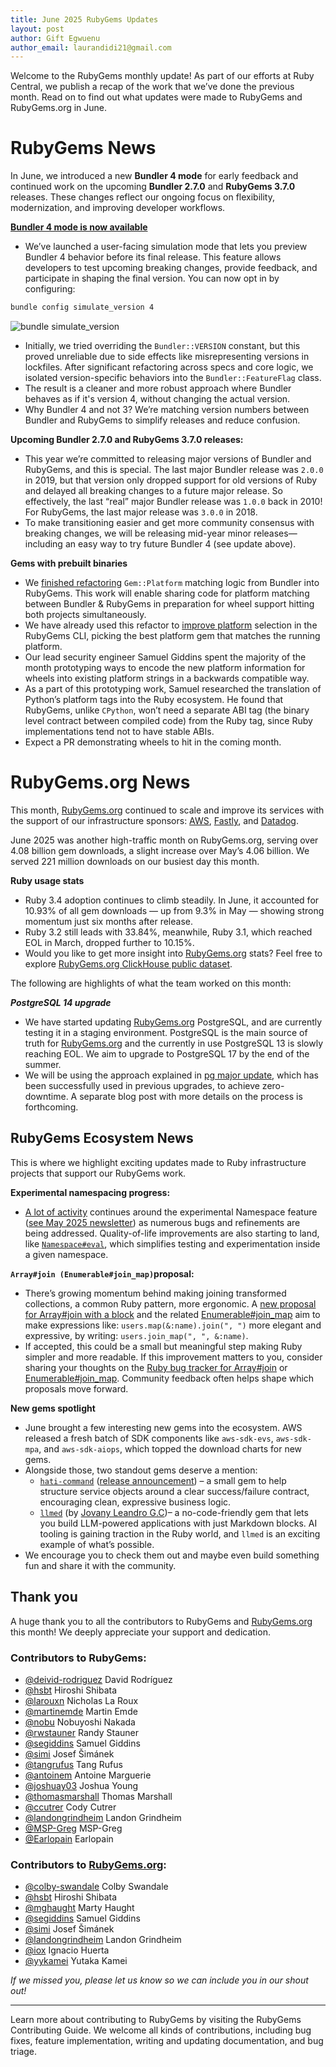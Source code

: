```yaml
---
title: June 2025 RubyGems Updates
layout: post
author: Gift Egwuenu
author_email: laurandidi21@gmail.com
---
```


Welcome to the RubyGems monthly update! As part of our efforts at Ruby Central, we publish a recap of the work that we’ve done the previous month. Read on to find out what updates were made to RubyGems and RubyGems.org in June. 

# RubyGems News

In June, we introduced a new **Bundler 4 mode** for early feedback and continued work on the upcoming **Bundler 2.7.0** and **RubyGems 3.7.0** releases. These changes reflect our ongoing focus on flexibility, modernization, and improving developer workflows.

[**Bundler 4 mode is now available**](https://github.com/rubygems/rubygems/pull/8780)

- We’ve launched a user-facing simulation mode that lets you preview Bundler 4 behavior before its final release. This feature allows developers to test upcoming breaking changes, provide feedback, and participate in shaping the final version. You can now opt in by configuring:

```bash
bundle config simulate_version 4
```

![bundle simulate_version](https://res.cloudinary.com/lauragift/image/upload/v1753257129/image4_taci7s.png)

- Initially, we tried overriding the `Bundler::VERSION` constant, but this proved unreliable due to side effects like misrepresenting versions in lockfiles. After significant refactoring across specs and core logic, we isolated version-specific behaviors into the `Bundler::FeatureFlag` class.
- The result is a cleaner and more robust approach where Bundler behaves as if it's version 4, without changing the actual version.
- Why Bundler 4 and not 3? We’re matching version numbers between Bundler and RubyGems to simplify releases and reduce confusion.

**Upcoming Bundler 2.7.0 and RubyGems 3.7.0 releases:**

- This year we’re committed to releasing major versions of Bundler and RubyGems, and this is special. The last major Bundler release was `2.0.0` in 2019, but that version only dropped support for old versions of Ruby and delayed all breaking changes to a future major release. So effectively, the last “real” major Bundler release was `1.0.0` back in 2010! For RubyGems, the last major release was `3.0.0` in 2018.
- To make transitioning easier and get more community consensus with breaking changes, we will be releasing mid-year minor releases—including an easy way to try future Bundler 4 (see update above).

**Gems with prebuilt binaries**

- We [finished refactoring](https://github.com/rubygems/rubygems/pull/8703) `Gem::Platform` matching logic from Bundler into RubyGems. This work will enable sharing code for platform matching between Bundler & RubyGems in preparation for wheel support hitting both projects simultaneously.
- We have already used this refactor to [improve platform](https://github.com/rubygems/rubygems/pull/8751) selection in the RubyGems CLI, picking the best platform gem that matches the running platform.
- Our lead security engineer Samuel Giddins spent the majority of the month prototyping ways to encode the new platform information for wheels into existing platform strings in a backwards compatible way.
- As a part of this prototyping work, Samuel researched the translation of Python’s platform tags into the Ruby ecosystem. He found that RubyGems, unlike `CPython`, won’t need a separate ABI tag (the binary level contract between compiled code) from the Ruby tag, since Ruby implementations tend not to have stable ABIs.
- Expect a PR demonstrating wheels to hit in the coming month.

# RubyGems.org News

This month, [RubyGems.org](https://rubygems.org/) continued to scale and improve its services with the support of our infrastructure sponsors: [AWS](https://aws.amazon.com/?ref=rubycentral.org), [Fastly](https://www.fastly.com/?ref=rubycentral.org), and [Datadog](https://www.datadoghq.com/?ref=rubycentral.org).

June 2025 was another high-traffic month on RubyGems.org, serving over 4.08 billion gem downloads, a slight increase over May’s 4.06 billion. We served 221 million downloads on our busiest day this month. 

**Ruby usage stats**

- Ruby 3.4 adoption continues to climb steadily. In June, it accounted for 10.93% of all gem downloads — up from 9.3% in May — showing strong momentum just six months after release.
- Ruby 3.2 still leads with 33.84%, meanwhile, Ruby 3.1, which reached EOL in March, dropped further to 10.15%.
- Would you like to get more insight into [RubyGems.org](http://rubygems.org/) stats? Feel free to explore [RubyGems.org ClickHouse public dataset](https://clickhouse.com/blog/announcing-ruby-gem-analytics-powered-by-clickhouse).

The following are highlights of what the team worked on this month:

***PostgreSQL 14 upgrade***

- We have started updating [RubyGems.org](http://rubygems.org/) PostgreSQL, and are currently testing it in a staging environment. PostgreSQL is the main source of truth for [RubyGems.org](http://rubygems.org/) and the currently in use PostgreSQL 13 is slowly reaching EOL. We aim to upgrade to PostgreSQL 17 by the end of the summer.
- We will be using the approach explained in [pg major update](https://github.com/rubygems/pg-major-update/), which has been successfully used in previous upgrades, to achieve zero-downtime. A separate blog post with more details on the process is forthcoming.

## **RubyGems Ecosystem News**

This is where we highlight exciting updates made to Ruby infrastructure projects that support our RubyGems work.

**Experimental namespacing progress:**

- [A lot of activity](https://bugs.ruby-lang.org/projects/ruby-master/issues?fields%5B%5D=issue_tags&fields%5B%5D=status_id&operators%5Bissue_tags%5D=%3D&operators%5Bstatus_id%5D=o&set_filter=1&values%5Bissue_tags%5D%5B%5D=namespace&values%5Bstatus_id%5D%5B%5D=) continues around the experimental Namespace feature ([see May 2025 newsletter](https://blog.rubygems.org/2025/06/16/may-rubygems-updates.html#interesting-ruby-news)) as numerous bugs and refinements are being addressed. Quality-of-life improvements are also starting to land, like [`Namespace#eval`](https://bugs.ruby-lang.org/issues/21365), which simplifies testing and experimentation inside a given namespace.

**`Array#join (Enumerable#join_map)`proposal:**

- There’s growing momentum behind making joining transformed collections, a common Ruby pattern, more ergonomic. A [new proposal for Array#join with a block](https://bugs.ruby-lang.org/issues/21455) and the related [Enumerable#join_map](https://bugs.ruby-lang.org/issues/21386) aim to make expressions like: `users.map(&:name).join(", ")` more elegant and expressive, by writing: `users.join_map(", ", &:name)`.
- If accepted, this could be a small but meaningful step making Ruby simpler and more readable. If this improvement matters to you, consider sharing your thoughts on the [Ruby bug tracker for Array#join](https://bugs.ruby-lang.org/issues/21455) or [Enumerable#join_map](https://bugs.ruby-lang.org/issues/21386). Community feedback often helps shape which proposals move forward.

**New gems spotlight**

- June brought a few interesting new gems into the ecosystem. AWS released a fresh batch of SDK components like `aws-sdk-evs`, `aws-sdk-mpa`, and `aws-sdk-aiops`, which topped the download charts for new gems.
- Alongside those, two standout gems deserve a mention:
    - [`hati-command`](https://github.com/hackico-ai/ruby-hati-command) ([release announcement](https://www.linkedin.com/posts/mariya-giy_the-hati-command-gem-ive-been-working-on-activity-7343420184830820353-P59V)) – a small gem to help structure service objects around a clear success/failure contract, encouraging clean, expressive business logic.
    - [`llmed`](https://github.com/bit4bit/llmed) (by [Jovany Leandro G.C](https://github.com/bit4bit))– a no-code-friendly gem that lets you build LLM-powered applications with just Markdown blocks. AI tooling is gaining traction in the Ruby world, and `llmed` is an exciting example of what’s possible.
- We encourage you to check them out and maybe even build something fun and share it with the community.

## Thank you

A huge thank you to all the contributors to RubyGems and [RubyGems.org](http://rubygems.org/) this month! We deeply appreciate your support and dedication.

### Contributors to RubyGems:

- [@deivid-rodriguez](https://github.com/deivid-rodriguez) David Rodríguez
- [@hsbt](https://github.com/hsbt) Hiroshi Shibata
- [@larouxn](https://github.com/larouxn) Nicholas La Roux
- [@martinemde](https://github.com/martinemde) Martin Emde
- [@nobu](https://github.com/nobu) Nobuyoshi Nakada
- [@rwstauner](https://github.com/rwstauner) Randy Stauner
- [@segiddins](https://github.com/segiddins) Samuel Giddins
- [@simi](https://github.com/simi) Josef Šimánek
- [@tangrufus](https://github.com/tangrufus) Tang Rufus
- [@antoinem](https://github.com/antoinem) Antoine Marguerie
- [@joshuay03](https://github.com/joshuay03) Joshua Young
- [@thomasmarshall](https://github.com/thomasmarshall) Thomas Marshall
- [@ccutrer](https://github.com/ccutrer) Cody Cutrer
- [@landongrindheim](https://github.com/landongrindheim) Landon Grindheim
- [@MSP-Greg](https://github.com/MSP-Greg) MSP-Greg
- [@Earlopain](https://github.com/Earlopain) Earlopain

### Contributors to [RubyGems.org](http://rubygems.org/):

- [@colby-swandale](https://github.com/colby-swandale) Colby Swandale
- [@hsbt](https://github.com/hsbt) Hiroshi Shibata
- [@mghaught](https://github.com/mghaught) Marty Haught
- [@segiddins](https://github.com/segiddins) Samuel Giddins
- [@simi](https://github.com/simi) Josef Šimánek
- [@landongrindheim](https://github.com/landongrindheim) Landon Grindheim
- [@iox](https://github.com/iox) Ignacio Huerta
- [@yykamei](https://github.com/yykamei) Yutaka Kamei

*If we missed you, please let us know so we can include you in our shout out!*

---
Learn more about contributing to RubyGems by visiting the RubyGems Contributing Guide. We welcome all kinds of contributions, including bug fixes, feature implementation, writing and updating documentation, and bug triage.
